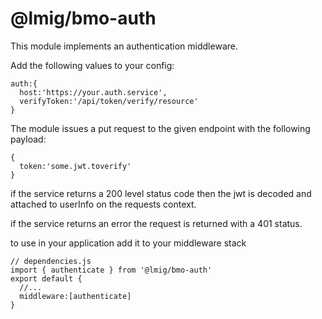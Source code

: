# @lmig/bmo-auth

This module implements an authentication middleware.

Add the following values to your config:

```
auth:{
  host:'https://your.auth.service',
  verifyToken:'/api/token/verify/resource'
}
```

The module issues a put request to the given endpoint
with the following payload:
```
{
  token:'some.jwt.toverify'
}
```
if the service returns a 200 level status code then the
jwt is decoded and attached to userInfo on the requests context.

if the service returns an error the request is returned with a 401 status.

to use in your application add it to your middleware stack


```
// dependencies.js
import { authenticate } from '@lmig/bmo-auth'
export default {
  //...
  middleware:[authenticate]
}
```
